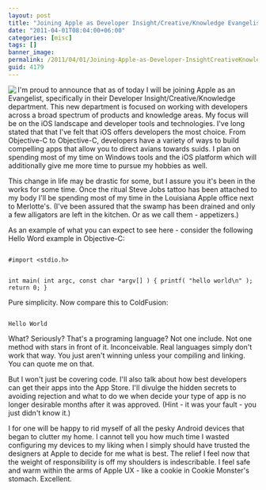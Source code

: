 ```yaml
---
layout: post
title: "Joining Apple as Developer Insight/Creative/Knowledge Evangelist"
date: "2011-04-01T08:04:00+06:00"
categories: [misc]
tags: []
banner_image: 
permalink: /2011/04/01/Joining-Apple-as-Developer-InsightCreativeKnowledge-Evangelist
guid: 4179
---
```


<img src="https://static.raymondcamden.com/images/cfjedi/rayapple.jpg" align="left"  /> I'm proud to announce that as of today I will be joining Apple as an Evangelist, specifically in their Developer Insight/Creative/Knowledge department. This new department is focused on working with developers across a broad spectrum of products and knowledge areas. My focus will be on the iOS landscape and developer tools and technologies. I've long stated that that I've felt that iOS offers developers the most choice. From Objective-C to Objective-C, developers have a variety of ways to build compelling apps that allow you to direct avians towards suids. I plan on spending most of my time on Windows tools and the iOS platform which will additionally give me more time to pursue my hobbies as well. 

<p>

This change in life may be drastic for some, but I assure you it's been in the works for some time. Once the ritual Steve Jobs tattoo has been attached to my body I'll be spending most of my time in the Louisiana Apple office next to Merlotte's. (I've been assured that the swamp has been drained and only a few alligators are left in the kitchen. Or as we call them - appetizers.) 

<p>

As an example of what you can expect to see here - consider the following Hello Word example in Objective-C:
<p>

<code>
#import &lt;stdio.h&gt;

int main( int argc, const char *argv[] ) {
    printf( "hello world\n" );
    return 0;
}
</code>
<p>

Pure simplicity. Now compare this to ColdFusion:
<p>

<code>
Hello World
</code>
<p>

What? Seriously? That's a programing language? Not one include. Not one method with stars in front of it. Inconceivable. Real languages simply don't work that way. You just aren't winning unless your compiling and linking. You can quote me on that. 
<p>

But I won't just be covering code. I'll also talk about how best developers can get their apps into the App Store. I'll divulge the hidden secrets to avoiding rejection and what to do we when decide your type of app is no longer desirable months after it was approved. (Hint - it was your fault - you just didn't know it.) 
<p>

I for one will be happy to rid myself of all the pesky Android devices that began to clutter my home. I cannot tell you how much time I wasted configuring my devices to my liking when I simply should have trusted the designers at Apple to decide for me what is best. The relief I feel now that the weight of responsibility is off my shoulders is indescribable. I feel safe and warm within the arms of Apple UX - like a cookie in Cookie Monster's stomach. Excellent.